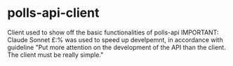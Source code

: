 # polls-api-client
Client used to show off the basic functionalities of polls-api
IMPORTANT: Claude Sonnet £:% was used to speed up develpemnt, in accordance with guideline "Put more attention on the development of the API than the client. The client must be really simple."
